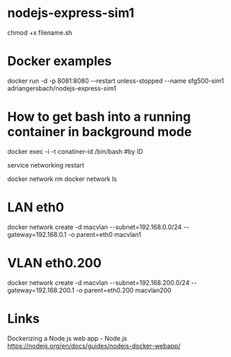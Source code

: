 # nodejs-express-sim1

chmod +x filename.sh

# Docker examples
docker run -d -p 8081:8080 --restart unless-stopped --name sfg500-sim1 adriangersbach/nodejs-express-sim1

# How to get bash into a running container in background mode
docker exec -i -t conatiner-id /bin/bash #by ID

service networking restart

docker network rm <name>
docker network ls

# LAN eth0
docker network create -d macvlan --subnet=192.168.0.0/24 --gateway=192.168.0.1 -o parent=eth0 macvlan1

# VLAN eth0.200
docker network create -d macvlan --subnet=192.168.200.0/24 --gateway=192.168.200.1 -o parent=eth0.200 macvlan200

# Links
Dockerizing a Node.js web app - Node.js
https://nodejs.org/en/docs/guides/nodejs-docker-webapp/
